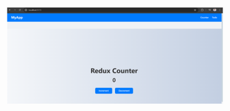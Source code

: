 ![image -alt](https://github.com/nilajcoder/JavaScriptReact/blob/main/React%20Task/Exam/ReduxCounter/Screenshot%202025-07-08%20221823.png)
